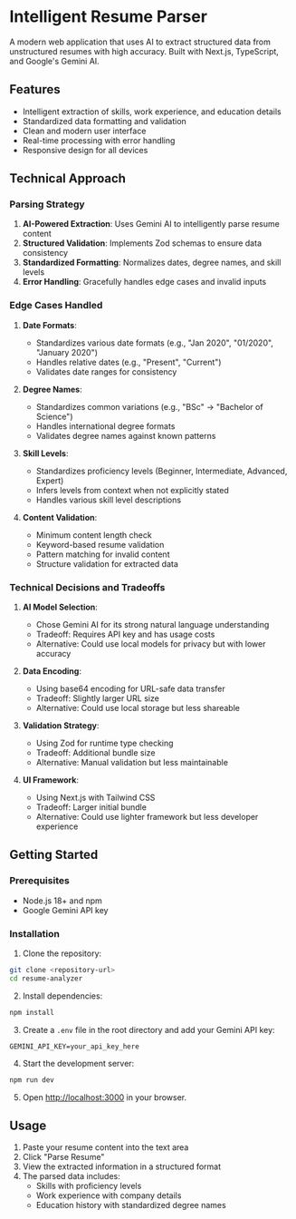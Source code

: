 # Intelligent Resume Parser

A modern web application that uses AI to extract structured data from unstructured resumes with high accuracy. Built with Next.js, TypeScript, and Google's Gemini AI.

## Features

- Intelligent extraction of skills, work experience, and education details
- Standardized data formatting and validation
- Clean and modern user interface
- Real-time processing with error handling
- Responsive design for all devices

## Technical Approach

### Parsing Strategy
1. **AI-Powered Extraction**: Uses Gemini AI to intelligently parse resume content
2. **Structured Validation**: Implements Zod schemas to ensure data consistency
3. **Standardized Formatting**: Normalizes dates, degree names, and skill levels
4. **Error Handling**: Gracefully handles edge cases and invalid inputs

### Edge Cases Handled
1. **Date Formats**:
   - Standardizes various date formats (e.g., "Jan 2020", "01/2020", "January 2020")
   - Handles relative dates (e.g., "Present", "Current")
   - Validates date ranges for consistency

2. **Degree Names**:
   - Standardizes common variations (e.g., "BSc" → "Bachelor of Science")
   - Handles international degree formats
   - Validates degree names against known patterns

3. **Skill Levels**:
   - Standardizes proficiency levels (Beginner, Intermediate, Advanced, Expert)
   - Infers levels from context when not explicitly stated
   - Handles various skill level descriptions

4. **Content Validation**:
   - Minimum content length check
   - Keyword-based resume validation
   - Pattern matching for invalid content
   - Structure validation for extracted data

### Technical Decisions and Tradeoffs

1. **AI Model Selection**:
   - Chose Gemini AI for its strong natural language understanding
   - Tradeoff: Requires API key and has usage costs
   - Alternative: Could use local models for privacy but with lower accuracy

2. **Data Encoding**:
   - Using base64 encoding for URL-safe data transfer
   - Tradeoff: Slightly larger URL size
   - Alternative: Could use local storage but less shareable

3. **Validation Strategy**:
   - Using Zod for runtime type checking
   - Tradeoff: Additional bundle size
   - Alternative: Manual validation but less maintainable

4. **UI Framework**:
   - Using Next.js with Tailwind CSS
   - Tradeoff: Larger initial bundle
   - Alternative: Could use lighter framework but less developer experience


## Getting Started

### Prerequisites
- Node.js 18+ and npm
- Google Gemini API key

### Installation

1. Clone the repository:
```bash
git clone <repository-url>
cd resume-analyzer
```

2. Install dependencies:
```bash
npm install
```

3. Create a `.env` file in the root directory and add your Gemini API key:
```
GEMINI_API_KEY=your_api_key_here
```

4. Start the development server:
```bash
npm run dev
```

5. Open [http://localhost:3000](http://localhost:3000) in your browser.

## Usage

1. Paste your resume content into the text area
2. Click "Parse Resume"
3. View the extracted information in a structured format
4. The parsed data includes:
   - Skills with proficiency levels
   - Work experience with company details
   - Education history with standardized degree names
